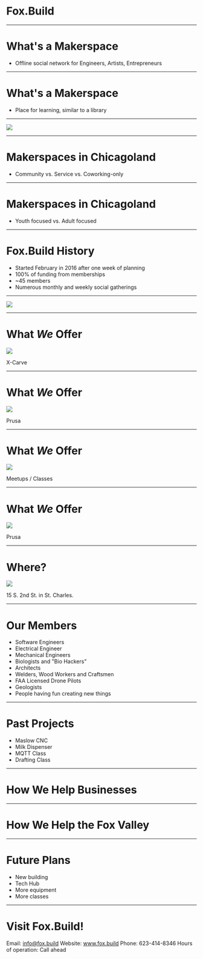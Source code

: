 <!-- $theme: gaia -->

# Fox.Build

---

# What's a Makerspace

 * Offline social network for Engineers, Artists, Entrepreneurs

---

# What's a Makerspace

 * Place for learning, similar to a library

---

![](./foxbuild_party.jpg)

---

# Makerspaces in Chicagoland

 * Community vs. Service vs. Coworking-only

---

# Makerspaces in Chicagoland

 * Youth focused vs. Adult focused

---

# Fox.Build History

 * Started February in 2016 after one week of planning
 * 100% of funding from memberships
 * ~45 members
 * Numerous monthly and weekly social gatherings

---

![](./early_foxbuild.jpg)

---

# What _We_ Offer

![](xcarve.png)

X-Carve

---

# What _We_ Offer

![](prusa.png)

Prusa

---

# What _We_ Offer

![](./class_at_foxbuild.jpg)

Meetups / Classes

---

# What _We_ Offer

![](maslow.png)

Prusa

---

# Where?

![](map.png)

15 S. 2nd St. in  St. Charles.

---

# Our Members

  * Software Engineers
  * Electrical Engineer
  * Mechanical Engineers
  * Biologists and "Bio Hackers"
  * Architects
  * Welders, Wood Workers and Craftsmen
  * FAA Licensed Drone Pilots
  * Geologists
  * People having fun creating new things

---

# Past Projects
 * Maslow CNC
 * Milk Dispenser
 * MQTT Class
 * Drafting Class

---

# How We Help Businesses

---

# How We Help the Fox Valley

---

# Future Plans

 * New building
 * Tech Hub
 * More equipment
 * More classes

---

# Visit Fox.Build!

Email: info@fox.build
Website: www.fox.build
Phone: 623-414-8346
Hours of operation: Call ahead
